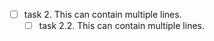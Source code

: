 * [ ] task 2. This can contain
    multiple lines.
    * [ ] task 2.2. This can contain
        multiple lines.
